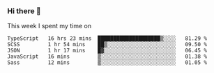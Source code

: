 ### Hi there 👋

<!--
**qiruohan/qiruohan** is a ✨ _special_ ✨ repository because its `README.md` (this file) appears on your GitHub profile.

Here are some ideas to get you started:

- 🔭 I’m currently working on ...
- 🌱 I’m currently learning ...
- 👯 I’m looking to collaborate on ...
- 🤔 I’m looking for help with ...
- 💬 Ask me about ...
- 📫 How to reach me: ...
- 😄 Pronouns: ...
- ⚡ Fun fact: ...
-->

This week I spent my time on 
<!--START_SECTION:waka-->
```text
TypeScript   16 hrs 23 mins  ████████████████████▒░░░░   81.29 % 
SCSS         1 hr 54 mins    ██▒░░░░░░░░░░░░░░░░░░░░░░   09.50 % 
JSON         1 hr 17 mins    █▓░░░░░░░░░░░░░░░░░░░░░░░   06.45 % 
JavaScript   16 mins         ▒░░░░░░░░░░░░░░░░░░░░░░░░   01.38 % 
Sass         12 mins         ▒░░░░░░░░░░░░░░░░░░░░░░░░   01.05 % 
```
<!--END_SECTION:waka-->
